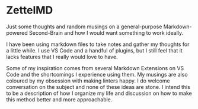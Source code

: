 # ZettelMD

Just some thoughts and random musings on a general-purpose Markdown-powered Second-Brain and how I would want something to work ideally.

I have been using markdown files to take notes and gather my thoughts for a little while. I use VS Code and a handful of plugins, but I still feel that it lacks features that I really would love to have.

Some of my inspiration comes from several Markdown Extensions on VS Code and the shortcomings I experience using them. My musings are also coloured by my obsession with making linters happy. I do welcome conversation on the subject and none of these ideas are stone. I intend this to be a description of how I organize my life and discussion on how to make this method better and more approachable.